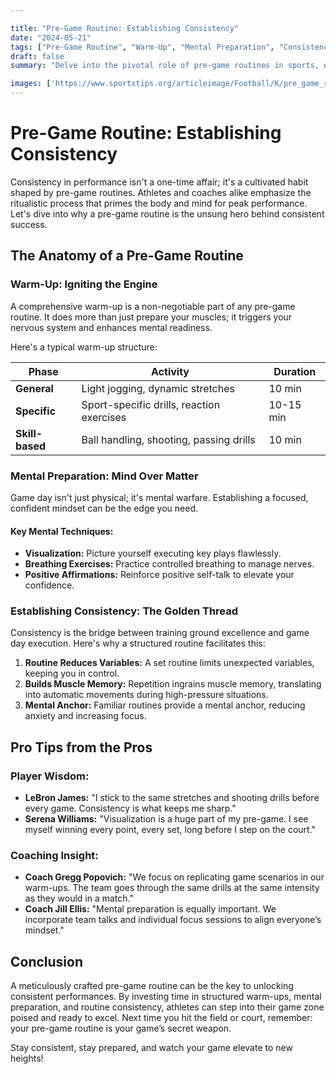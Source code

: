 ```yaml
---

title: "Pre-Game Routine: Establishing Consistency"
date: "2024-05-21"
tags: ["Pre-Game Routine", "Warm-Up", "Mental Preparation", "Consistency"]
draft: false
summary: "Delve into the pivotal role of pre-game routines in sports, encompassing essential warm-ups, mental fortitude, and consistency. Expert insights from players and coaches merge to highlight best practices."

images: ['https://www.sportstips.org/articleimage/Football/K/pre_game_routine_establishing_consistency.webp']
---
```


# Pre-Game Routine: Establishing Consistency

Consistency in performance isn't a one-time affair; it's a cultivated habit shaped by pre-game routines. Athletes and coaches alike emphasize the ritualistic process that primes the body and mind for peak performance. Let's dive into why a pre-game routine is the unsung hero behind consistent success.

## The Anatomy of a Pre-Game Routine

### Warm-Up: Igniting the Engine

A comprehensive warm-up is a non-negotiable part of any pre-game routine. It does more than just prepare your muscles; it triggers your nervous system and enhances mental readiness.

Here's a typical warm-up structure:

| Phase          | Activity                     | Duration |
|----------------|------------------------------|----------|
| **General**    | Light jogging, dynamic stretches | 10 min   |
| **Specific**   | Sport-specific drills, reaction exercises | 10-15 min |
| **Skill-based**| Ball handling, shooting, passing drills | 10 min   |

### Mental Preparation: Mind Over Matter

Game day isn't just physical; it's mental warfare. Establishing a focused, confident mindset can be the edge you need.

#### Key Mental Techniques:

- **Visualization:** Picture yourself executing key plays flawlessly.
- **Breathing Exercises:** Practice controlled breathing to manage nerves.
- **Positive Affirmations:** Reinforce positive self-talk to elevate your confidence.

### Establishing Consistency: The Golden Thread

Consistency is the bridge between training ground excellence and game day execution. Here's why a structured routine facilitates this:

1. **Routine Reduces Variables:**
   A set routine limits unexpected variables, keeping you in control.
2. **Builds Muscle Memory:**
   Repetition ingrains muscle memory, translating into automatic movements during high-pressure situations.
3. **Mental Anchor:**
   Familiar routines provide a mental anchor, reducing anxiety and increasing focus.

## Pro Tips from the Pros

### Player Wisdom:

- **LeBron James:** "I stick to the same stretches and shooting drills before every game. Consistency is what keeps me sharp."
- **Serena Williams:** "Visualization is a huge part of my pre-game. I see myself winning every point, every set, long before I step on the court."

### Coaching Insight:

- **Coach Gregg Popovich:** "We focus on replicating game scenarios in our warm-ups. The team goes through the same drills at the same intensity as they would in a match."
- **Coach Jill Ellis:** "Mental preparation is equally important. We incorporate team talks and individual focus sessions to align everyone’s mindset."

## Conclusion

A meticulously crafted pre-game routine can be the key to unlocking consistent performances. By investing time in structured warm-ups, mental preparation, and routine consistency, athletes can step into their game zone poised and ready to excel. Next time you hit the field or court, remember: your pre-game routine is your game’s secret weapon.

Stay consistent, stay prepared, and watch your game elevate to new heights!

```

